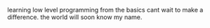 learning low level programming from the basics
cant wait to make a difference.
the world will soon know my name.
